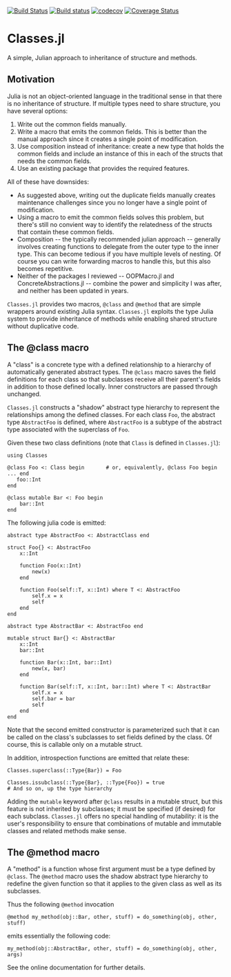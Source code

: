 [![Build Status](https://travis-ci.org/rjplevin/Classes.jl.svg?branch=master)](https://travis-ci.org/rjplevin/Classes.jl)
[![Build status](https://ci.appveyor.com/api/projects/status/github/rjplevin/Classes.jl?branch=master&?svg=true)](https://ci.appveyor.com/project/rjplevin/classes-jl/branch/master)
[![codecov](https://codecov.io/gh/rjplevin/Classes.jl/branch/master/graph/badge.svg)](https://codecov.io/gh/rjplevin/Classes.jl)
[![Coverage Status](https://img.shields.io/coveralls/github/rjplevin/Classes.jl/master.svg)](https://coveralls.io/github/rjplevin/Classes.jl?branch=master)

# Classes.jl
A simple, Julian approach to inheritance of structure and methods.

## Motivation
Julia is not an object-oriented language in the traditional sense in that there is no inheritance of structure.
If multiple types need to share structure, you have several options:

1. Write out the common fields manually.
1. Write a macro that emits the common fields. This is better than the manual approach
   since it creates a single point of modification.
1. Use composition instead of inheritance: create a new type that holds the common fields 
   and include an instance of this in each of the structs that needs the common fields.
1. Use an existing package that provides the required features.

All of these have downsides:

* As suggested above, writing out the duplicate fields manually creates maintenance challenges 
  since you no longer have a single  point of modification.  
* Using a macro to emit the common fields solves this problem, but there's still
  no convient way to identify the relatedness of the structs that contain these common fields.
* Composition -- the typically recommended julian approach -- generally involves creating 
  functions to delegate from the outer type to the inner type. This can become tedious if 
  you have multiple levels of nesting. Of course you
  can write forwarding macros to handle this, but this also becomes repetitive.
* Neither of the packages I reviewed -- OOPMacro.jl and ConcreteAbstractions.jl -- combine the
  power and simplicity I was after, and neither has been updated in years.

`Classes.jl` provides two macros, `@class` and `@method` that are simple wrappers around
existing Julia syntax. `Classes.jl` exploits the type Julia system to provide inheritance
of methods while enabling shared structure without duplicative code.

## The @class macro

A "class" is a concrete type with a defined relationship to a hierarchy of automatically
generated abstract types. The `@class` macro saves the field definitions for each class
so that subclasses receive all their parent's fields in addition to those defined locally.
Inner constructors are passed through unchanged.

`Classes.jl` constructs a "shadow" abstract type hierarchy to represent the relationships among 
the defined classes. For each class `Foo`, the abstract type `AbstractFoo` is defined, where `AbstractFoo` 
is a subtype of the abstract type associated with the superclass of `Foo`.

Given these two class definitions (note that `Class` is defined in `Classes.jl`):

```
using Classes

@class Foo <: Class begin       # or, equivalently, @class Foo begin ... end
   foo::Int
end

@class mutable Bar <: Foo begin
    bar::Int
end
```

The following julia code is emitted:

```
abstract type AbstractFoo <: AbstractClass end

struct Foo{} <: AbstractFoo
    x::Int

    function Foo(x::Int)
        new(x)
    end

    function Foo(self::T, x::Int) where T <: AbstractFoo
        self.x = x
        self
    end
end

abstract type AbstractBar <: AbstractFoo end

mutable struct Bar{} <: AbstractBar
    x::Int
    bar::Int

    function Bar(x::Int, bar::Int)
        new(x, bar)
    end

    function Bar(self::T, x::Int, bar::Int) where T <: AbstractBar
        self.x = x
        self.bar = bar
        self
    end
end
```

Note that the second emitted constructor is parameterized such that it can be called 
on the class's subclasses to set fields defined by the class. Of course, this is
callable only on a mutable struct.

In addition, introspection functions are emitted that relate these:

```
Classes.superclass(::Type{Bar}) = Foo

Classes.issubclass(::Type{Bar}, ::Type{Foo}) = true
# And so on, up the type hierarchy
```

Adding the `mutable` keyword after `@class` results in a mutable struct, but this
feature is not inherited by subclasses; it must be specified (if desired) for each
subclass. `Classes.jl` offers no special handling of mutability: it is the user's 
responsibility to ensure that combinations of mutable and immutable classes and related 
methods make sense.

## The @method macro

A "method" is a function whose first argument must be a type defined by `@class`.
The `@method` macro uses the shadow abstract type hierarchy to redefine the given 
function so that it applies to the given class as well as its subclasses.

Thus the following `@method` invocation

```
@method my_method(obj::Bar, other, stuff) = do_something(obj, other, stuff)
```

emits essentially the following code:

```
my_method(obj::AbstractBar, other, stuff) = do_something(obj, other, args)
```

See the online documentation for further details.
